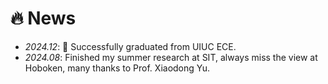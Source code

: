 # 🔥 News
- *2024.12*: 🎉 Successfully graduated from UIUC ECE.
- *2024.08*: Finished my summer research at SIT, always miss the view at Hoboken, many thanks to Prof. Xiaodong Yu.